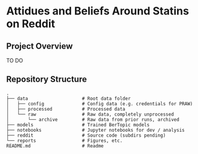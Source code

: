 # Attidues and Beliefs Around Statins on Reddit

## Project Overview

TO DO

## Repository Structure

```
.
├── data                    # Root data folder
│   ├── config              # Config data (e.g. credentials for PRAW)
│   ├── processed           # Processed data
│   └── raw                 # Raw data, completely unprocessed
│       └── archive         # Raw data from prior runs, archived
├── models                  # Trained BerTopic models
├── notebooks               # Jupyter notebooks for dev / analysis
├── reddit                  # Source code (subdirs pending)
└── reports                 # Figures, etc.
README.md                   # Readme

```
